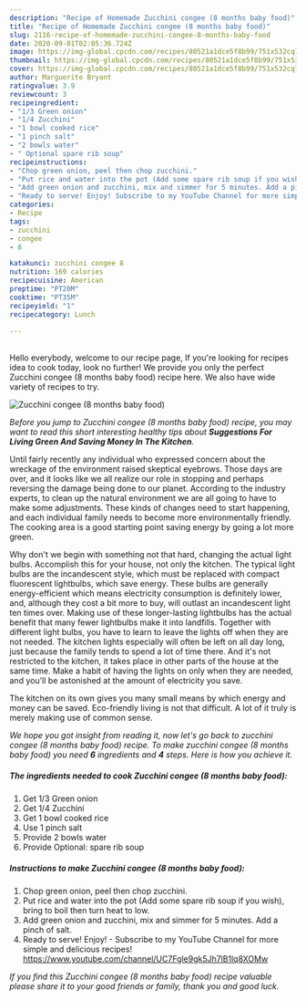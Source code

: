 ```yaml
---
description: "Recipe of Homemade Zucchini congee (8 months baby food)"
title: "Recipe of Homemade Zucchini congee (8 months baby food)"
slug: 2116-recipe-of-homemade-zucchini-congee-8-months-baby-food
date: 2020-09-01T02:05:36.724Z
image: https://img-global.cpcdn.com/recipes/80521a1dce5f8b99/751x532cq70/zucchini-congee-8-months-baby-food-recipe-main-photo.jpg
thumbnail: https://img-global.cpcdn.com/recipes/80521a1dce5f8b99/751x532cq70/zucchini-congee-8-months-baby-food-recipe-main-photo.jpg
cover: https://img-global.cpcdn.com/recipes/80521a1dce5f8b99/751x532cq70/zucchini-congee-8-months-baby-food-recipe-main-photo.jpg
author: Marguerite Bryant
ratingvalue: 3.9
reviewcount: 3
recipeingredient:
- "1/3 Green onion"
- "1/4 Zucchini"
- "1 bowl cooked rice"
- "1 pinch salt"
- "2 bowls water"
- " Optional spare rib soup"
recipeinstructions:
- "Chop green onion, peel then chop zucchini."
- "Put rice and water into the pot (Add some spare rib soup if you wish), bring to boil then turn heat to low."
- "Add green onion and zucchini, mix and simmer for 5 minutes. Add a pinch of salt."
- "Ready to serve! Enjoy! Subscribe to my YouTube Channel for more simple and delicious recipes! https://www.youtube.com/channel/UC7Fgle9gk5Jh7lB1lq8XOMw"
categories:
- Recipe
tags:
- zucchini
- congee
- 8

katakunci: zucchini congee 8 
nutrition: 169 calories
recipecuisine: American
preptime: "PT20M"
cooktime: "PT35M"
recipeyield: "1"
recipecategory: Lunch

---
```

<br>
Hello everybody, welcome to our recipe page, If you're looking for recipes idea to cook today, look no further! We provide you only the perfect Zucchini congee (8 months baby food) recipe here. We also have wide variety of recipes to try.
<br>


![Zucchini congee (8 months baby food)](https://img-global.cpcdn.com/recipes/80521a1dce5f8b99/751x532cq70/zucchini-congee-8-months-baby-food-recipe-main-photo.jpg)

<i>Before you jump to Zucchini congee (8 months baby food) recipe, you may want to read this short interesting healthy tips about 
<strong>Suggestions For Living Green And Saving Money In The Kitchen</strong>.</i>
</br>

Until fairly recently any individual who expressed concern about the wreckage of the environment raised skeptical eyebrows. Those days are over, and it looks like we all realize our role in stopping and perhaps reversing the damage being done to our planet. According to the industry experts, to clean up the natural environment we are all going to have to make some adjustments. These kinds of changes need to start happening, and each individual family needs to become more environmentally friendly. The cooking area is a good starting point saving energy by going a lot more green.

Why don't we begin with something not that hard, changing the actual light bulbs. Accomplish this for your house, not only the kitchen. The typical light bulbs are the incandescent style, which must be replaced with compact fluorescent lightbulbs, which save energy. These bulbs are generally energy-efficient which means electricity consumption is definitely lower, and, although they cost a bit more to buy, will outlast an incandescent light ten times over. Making use of these longer-lasting lightbulbs has the actual benefit that many fewer lightbulbs make it into landfills. Together with different light bulbs, you have to learn to leave the lights off when they are not needed. The kitchen lights especially will often be left on all day long, just because the family tends to spend a lot of time there. And it's not restricted to the kitchen, it takes place in other parts of the house at the same time. Make a habit of having the lights on only when they are needed, and you'll be astonished at the amount of electricity you save.

The kitchen on its own gives you many small means by which energy and money can be saved. Eco-friendly living is not that difficult. A lot of it truly is merely making use of common sense.


<i>We hope you got insight from reading it, now let's go back to zucchini congee (8 months baby food) recipe. To make zucchini congee (8 months baby food) you need <strong>6</strong> ingredients and <strong>4</strong> steps. Here is how you achieve it.
</i>

##### The ingredients needed to cook Zucchini congee (8 months baby food):

1. Get 1/3 Green onion
1. Get 1/4 Zucchini
1. Get 1 bowl cooked rice
1. Use 1 pinch salt
1. Provide 2 bowls water
1. Provide  Optional: spare rib soup


##### Instructions to make Zucchini congee (8 months baby food):

1. Chop green onion, peel then chop zucchini.
1. Put rice and water into the pot (Add some spare rib soup if you wish), bring to boil then turn heat to low.
1. Add green onion and zucchini, mix and simmer for 5 minutes. Add a pinch of salt.
1. Ready to serve! Enjoy! - Subscribe to my YouTube Channel for more simple and delicious recipes! https://www.youtube.com/channel/UC7Fgle9gk5Jh7lB1lq8XOMw


<i>If you find this Zucchini congee (8 months baby food) recipe valuable please share it to your good friends or family, thank you and good luck.</i>
